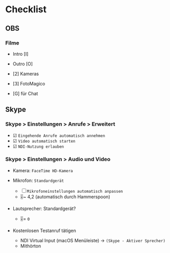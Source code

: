 # Checklist

## OBS
### Filme
* Intro [I]
* Outro [O]

* [2] Kameras
* [3] FotoMagico
* [G] für Chat

## Skype
### Skype > Einstellungen > Anrufe > Erweitert
* ☑ `Eingehende Anrufe automatisch annehmen`
* ☑ `Video automatisch starten`
* ☑ `NDI-Nutzung erlauben`

### Skype > Einstellungen > Audio und Video
* Kamera: `FaceTime HD-Kamera`

* Mikrofon: `Standardgerät`
    * ☐ `Mikrofoneinstellungen automatisch anpassen`
    * 🎚️~ 4,2 (automatisch durch Hammerspoon)

* Lautsprecher: Standardgerät?
    * 🎚️= `0`

* Kostenlosen Testanruf tätigen
    * NDI Virtual Input (macOS Menüleiste) -> `(Skype - Aktiver Sprecher)`
    * Mithörton
